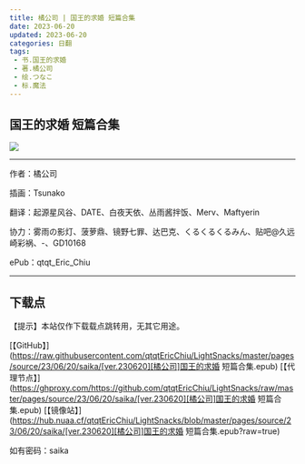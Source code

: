 ```yaml
---
title: 橘公司 | 国王的求婚 短篇合集
date: 2023-06-20
updated: 2023-06-20
categories: 日翻
tags: 
 - 书.国王的求婚
 - 著.橘公司
 - 绘.つなこ
 - 标.魔法
---
```



## 国王的求婚 短篇合集

![](https://ghproxy.com/https://raw.githubusercontent.com/qtqtEricChiu/LightSnacks/master/pages/source/23/06/20/saika/cover.png)

---

作者：橘公司

插画：Tsunako

翻译：起源星风谷、DATE、白夜天依、丛雨酱拌饭、Merv、Maftyerin

协力：雾雨の影灯、菠萝鼎、镜野七罪、达巴克、くるくるくるみん、贴吧@久远崎彩祸、\-、GD10168

ePub：qtqt_Eric_Chiu

---

## 下载点

【提示】本站仅作下载载点跳转用，无其它用途。

[【GitHub】](https://raw.githubusercontent.com/qtqtEricChiu/LightSnacks/master/pages/source/23/06/20/saika/[ver.230620][橘公司]国王的求婚 短篇合集.epub) [【代理节点】](https://ghproxy.com/https://github.com/qtqtEricChiu/LightSnacks/raw/master/pages/source/23/06/20/saika/[ver.230620][橘公司]国王的求婚 短篇合集.epub) [【镜像站】](https://hub.nuaa.cf/qtqtEricChiu/LightSnacks/blob/master/pages/source/23/06/20/saika/[ver.230620][橘公司]国王的求婚 短篇合集.epub?raw=true)

如有密码：saika
